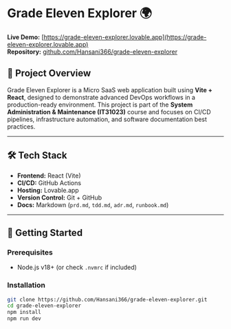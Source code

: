 # Grade Eleven Explorer 🌍

**Live Demo:** [https://grade-eleven-explorer.lovable.app](https://grade-eleven-explorer.lovable.app)  
**Repository:** [github.com/Hansani366/grade-eleven-explorer](https://github.com/Hansani366/grade-eleven-explorer)

## 📌 Project Overview

Grade Eleven Explorer is a Micro SaaS web application built using **Vite + React**, designed to demonstrate advanced DevOps workflows in a production-ready environment. This project is part of the **System Administration & Maintenance (IT31023)** course and focuses on CI/CD pipelines, infrastructure automation, and software documentation best practices.

---

## 🛠 Tech Stack

- **Frontend:** React (Vite)
- **CI/CD:** GitHub Actions
- **Hosting:** Lovable.app
- **Version Control:** Git + GitHub
- **Docs:** Markdown (`prd.md`, `tdd.md`, `adr.md`, `runbook.md`)

---

## 🚀 Getting Started

### Prerequisites
- Node.js v18+ (or check `.nvmrc` if included)

### Installation

```bash
git clone https://github.com/Hansani366/grade-eleven-explorer.git
cd grade-eleven-explorer
npm install
npm run dev
